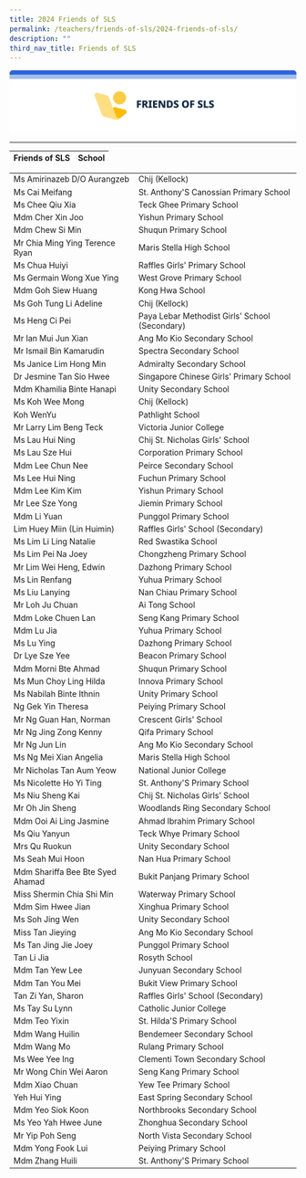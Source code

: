 ```yaml
---
title: 2024 Friends of SLS
permalink: /teachers/friends-of-sls/2024-friends-of-sls/
description: ""
third_nav_title: Friends of SLS
---
```

<img src="/images/2Teacher/friendsofsls.png">
<hr>
<table>
  <thead>
    <tr>
      <th>Friends of SLS</th>
      <th>School</th>
    </tr>
  </thead>
  <tbody>
     </tbody></table><table>
    <tbody><tr>
        <td>Ms Amirinazeb D/O Aurangzeb</td>
        <td>Chij (Kellock)</td>
    </tr>
    <tr>
        <td>Ms Cai Meifang</td>
        <td>St. Anthony'S Canossian Primary School</td>
    </tr>
    <tr>
        <td>Ms Chee Qiu Xia</td>
        <td>Teck Ghee Primary School</td>
    </tr>
    <tr>
        <td>Mdm Cher Xin Joo</td>
        <td>Yishun Primary School</td>
    </tr>
    <tr>
        <td>Mdm Chew Si Min</td>
        <td>Shuqun Primary School</td>
    </tr>
    <tr>
        <td>Mr Chia Ming Ying Terence Ryan</td>
        <td>Maris Stella High School</td>
    </tr>
    <tr>
        <td>Ms Chua Huiyi</td>
        <td>Raffles Girls' Primary School</td>
    </tr>
    <tr>
        <td>Ms Germain Wong Xue Ying</td>
        <td>West Grove Primary School</td>
    </tr>
    <tr>
        <td>Mdm Goh Siew Huang</td>
        <td>Kong Hwa School</td>
    </tr>
    <tr>
        <td>Ms Goh Tung Li Adeline</td>
        <td>Chij (Kellock)</td>
    </tr>
    <tr>
        <td>Ms Heng Ci Pei</td>
        <td>Paya Lebar Methodist Girls' School (Secondary)</td>
    </tr>
    <tr>
        <td>Mr Ian Mui Jun Xian</td>
        <td>Ang Mo Kio Secondary School</td>
    </tr>
    <tr>
        <td>Mr Ismail Bin Kamarudin</td>
        <td>Spectra Secondary School</td>
    </tr>
    <tr>
        <td>Ms Janice Lim Hong Min</td>
        <td>Admiralty Secondary School</td>
    </tr>
    <tr>
        <td>Dr Jesmine Tan Sio Hwee</td>
        <td>Singapore Chinese Girls' Primary School</td>
    </tr>
    <tr>
        <td>Mdm Khamilia Binte Hanapi</td>
        <td>Unity Secondary School</td>
    </tr>
    <tr>
        <td>Ms Koh Wee Mong</td>
        <td>Chij (Kellock)</td>
    </tr>
    <tr>
        <td> Koh WenYu</td>
        <td>Pathlight School</td>
    </tr>
    <tr>
        <td>Mr Larry Lim Beng Teck</td>
        <td>Victoria Junior College</td>
    </tr>
    <tr>
        <td>Ms Lau Hui Ning</td>
        <td>Chij St. Nicholas Girls' School</td>
    </tr>
    <tr>
        <td>Ms Lau Sze Hui</td>
        <td>Corporation Primary School</td>
    </tr>
    <tr>
        <td>Mdm Lee Chun Nee</td>
        <td>Peirce Secondary School</td>
    </tr>
    <tr>
        <td>Ms Lee Hui Ning</td>
        <td>Fuchun Primary School</td>
    </tr>
    <tr>
        <td>Mdm Lee Kim Kim</td>
        <td>Yishun Primary School</td>
    </tr>
    <tr>
        <td>Mr Lee Sze Yong</td>
        <td>Jiemin Primary School</td>
    </tr>
    <tr>
        <td>Mdm Li Yuan</td>
        <td>Punggol Primary School</td>
    </tr>
    <tr>
        <td> Lim Huey Miin (Lin Huimin)</td>
        <td>Raffles Girls' School (Secondary)</td>
    </tr>
    <tr>
        <td>Ms Lim Li Ling Natalie</td>
        <td>Red Swastika School</td>
    </tr>
    <tr>
        <td>Ms Lim Pei Na Joey</td>
        <td>Chongzheng Primary School</td>
    </tr>
    <tr>
        <td>Mr Lim Wei Heng, Edwin</td>
        <td>Dazhong Primary School</td>
    </tr>
    <tr>
        <td>Ms Lin Renfang</td>
        <td>Yuhua Primary School</td>
    </tr>
    <tr>
        <td>Ms Liu Lanying</td>
        <td>Nan Chiau Primary School</td>
    </tr>
    <tr>
        <td>Mr Loh Ju Chuan</td>
        <td>Ai Tong School</td>
    </tr>
    <tr>
        <td>Mdm Loke Chuen Lan</td>
        <td>Seng Kang Primary School</td>
    </tr>
    <tr>
        <td>Mdm Lu Jia</td>
        <td>Yuhua Primary School</td>
    </tr>
    <tr>
        <td>Ms Lu Ying</td>
        <td>Dazhong Primary School</td>
    </tr>
    <tr>
        <td>Dr Lye Sze Yee</td>
        <td>Beacon Primary School</td>
    </tr>
    <tr>
        <td>Mdm Morni Bte Ahmad</td>
        <td>Shuqun Primary School</td>
    </tr>
    <tr>
        <td>Ms Mun Choy Ling Hilda</td>
        <td>Innova Primary School</td>
    </tr>
    <tr>
        <td>Ms Nabilah Binte Ithnin</td>
        <td>Unity Primary School</td>
    </tr>
    <tr>
        <td> Ng Gek Yin Theresa</td>
        <td>Peiying Primary School</td>
    </tr>
    <tr>
        <td>Mr Ng Guan Han, Norman</td>
        <td>Crescent Girls' School</td>
    </tr>
    <tr>
        <td>Mr Ng Jing Zong Kenny</td>
        <td>Qifa Primary School</td>
    </tr>
    <tr>
        <td>Mr Ng Jun Lin</td>
        <td>Ang Mo Kio Secondary School</td>
    </tr>
    <tr>
        <td>Ms Ng Mei Xian Angelia</td>
        <td>Maris Stella High School</td>
    </tr>
    <tr>
        <td>Mr Nicholas Tan Aum Yeow</td>
        <td>National Junior College</td>
    </tr>
    <tr>
        <td>Ms Nicolette Ho Yi Ting</td>
        <td>St. Anthony'S Primary School</td>
    </tr>
    <tr>
        <td>Ms Niu Sheng Kai</td>
        <td>Chij St. Nicholas Girls' School</td>
    </tr>
    <tr>
        <td>Mr Oh Jin Sheng</td>
        <td>Woodlands Ring Secondary School</td>
    </tr>
    <tr>
        <td>Mdm Ooi Ai Ling Jasmine</td>
        <td>Ahmad Ibrahim Primary School</td>
    </tr>
    <tr>
        <td>Ms Qiu Yanyun</td>
        <td>Teck Whye Primary School</td>
    </tr>
    <tr>
        <td>Mrs Qu Ruokun</td>
        <td>Unity Secondary School</td>
    </tr>
    <tr>
        <td>Ms Seah Mui Hoon</td>
        <td>Nan Hua Primary School</td>
    </tr>
    <tr>
        <td>Mdm Shariffa Bee Bte Syed Ahamad</td>
        <td>Bukit Panjang Primary School</td>
    </tr>
    <tr>
        <td>Miss Shermin Chia Shi Min</td>
        <td>Waterway Primary School</td>
    </tr>
    <tr>
        <td>Mdm Sim Hwee Jian</td>
        <td>Xinghua Primary School</td>
    </tr>
    <tr>
        <td>Ms Soh Jing Wen</td>
        <td>Unity Secondary School</td>
    </tr>
    <tr>
        <td>Miss Tan Jieying</td>
        <td>Ang Mo Kio Secondary School</td>
    </tr>
    <tr>
        <td>Ms Tan Jing Jie Joey</td>
        <td>Punggol Primary School</td>
    </tr>
    <tr>
        <td> Tan Li Jia</td>
        <td>Rosyth School</td>
    </tr>
    <tr>
        <td>Mdm Tan Yew Lee</td>
        <td>Junyuan Secondary School</td>
    </tr>
    <tr>
        <td>Mdm Tan You Mei</td>
        <td>Bukit View Primary School</td>
    </tr>
    <tr>
        <td> Tan Zi Yan, Sharon</td>
        <td>Raffles Girls' School (Secondary)</td>
    </tr>
    <tr>
        <td>Ms Tay Su Lynn</td>
        <td>Catholic Junior College</td>
    </tr>
    <tr>
        <td>Mdm Teo Yixin</td>
        <td>St. Hilda'S Primary School</td>
    </tr>
    <tr>
        <td>Mdm Wang Huilin</td>
        <td>Bendemeer Secondary School</td>
    </tr>
    <tr>
        <td>Mdm Wang Mo</td>
        <td>Rulang Primary School</td>
    </tr>
    <tr>
        <td>Ms Wee Yee Ing</td>
        <td>Clementi Town Secondary School</td>
    </tr>
    <tr>
        <td>Mr Wong Chin Wei Aaron</td>
        <td>Seng Kang Primary School</td>
    </tr>
    <tr>
        <td>Mdm Xiao Chuan</td>
        <td>Yew Tee Primary School</td>
    </tr>
    <tr>
        <td> Yeh Hui Ying</td>
        <td>East Spring Secondary School</td>
    </tr>
    <tr>
        <td>Mdm Yeo Siok Koon</td>
        <td>Northbrooks Secondary School</td>
    </tr>
    <tr>
        <td>Ms Yeo Yah Hwee June</td>
        <td>Zhonghua Secondary School</td>
    </tr>
    <tr>
        <td>Mr Yip Poh Seng</td>
        <td>North Vista Secondary School</td>
    </tr>
    <tr>
        <td>Mdm Yong Fook Lui</td>
        <td>Peiying Primary School</td>
    </tr>
    <tr>
        <td>Mdm Zhang Huili</td>
        <td>St. Anthony'S Primary School</td>
    </tr>
</tbody></table>